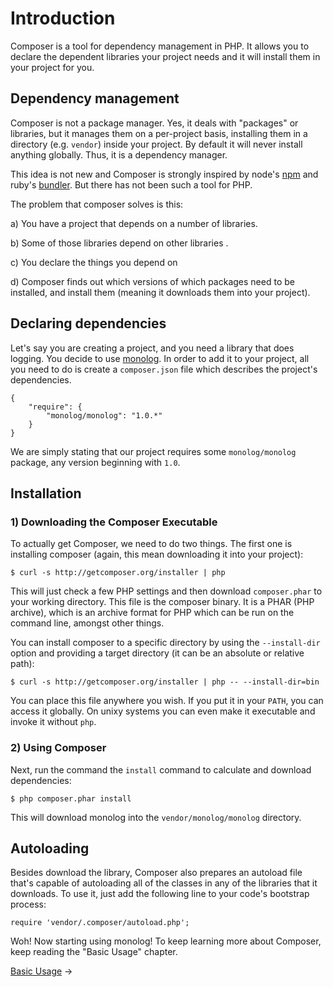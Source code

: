 # Introduction

Composer is a tool for dependency management in PHP. It allows you to declare
the dependent libraries your project needs and it will install them in your
project for you.

## Dependency management

Composer is not a package manager. Yes, it deals with "packages" or libraries, but
it manages them on a per-project basis, installing them in a directory (e.g. `vendor`)
inside your project. By default it will never install anything globally. Thus,
it is a dependency manager.

This idea is not new and Composer is strongly inspired by node's [npm](http://npmjs.org/)
and ruby's [bundler](http://gembundler.com/). But there has not been such a tool
for PHP.

The problem that composer solves is this:

a) You have a project that depends on a number of libraries.

b) Some of those libraries depend on other libraries .

c) You declare the things you depend on

d) Composer finds out which versions of which packages need to be installed, and
   install them (meaning it downloads them into your project).

## Declaring dependencies

Let's say you are creating a project, and you need a library that does logging.
You decide to use [monolog](https://github.com/Seldaek/monolog). In order to
add it to your project, all you need to do is create a `composer.json` file
which describes the project's dependencies.

    {
        "require": {
            "monolog/monolog": "1.0.*"
        }
    }

We are simply stating that our project requires some `monolog/monolog` package,
any version beginning with `1.0`.

## Installation

### 1) Downloading the Composer Executable

To actually get Composer, we need to do two things. The first one is installing
composer (again, this mean downloading it into your project):

    $ curl -s http://getcomposer.org/installer | php

This will just check a few PHP settings and then download `composer.phar` to
your working directory. This file is the composer binary. It is a PHAR (PHP
archive), which is an archive format for PHP which can be run on the command
line, amongst other things.

You can install composer to a specific directory by using the `--install-dir`
option and providing a target directory (it can be an absolute or relative path):

    $ curl -s http://getcomposer.org/installer | php -- --install-dir=bin

You can place this file anywhere you wish. If you put it in your `PATH`,
you can access it globally. On unixy systems you can even make it
executable and invoke it without `php`.

### 2) Using Composer

Next, run the command the `install` command to calculate and download dependencies:

    $ php composer.phar install

This will download monolog into the `vendor/monolog/monolog` directory.

## Autoloading

Besides download the library, Composer also prepares an autoload file that's
capable of autoloading all of the classes in any of the libraries that it
downloads. To use it, just add the following line to your code's bootstrap
process:

    require 'vendor/.composer/autoload.php';

Woh! Now starting using monolog! To keep learning more about Composer, keep
reading the "Basic Usage" chapter.

[Basic Usage](01-basic-usage.md) &rarr;
